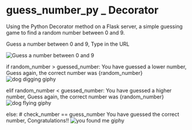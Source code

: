# guess_number_py _ Decorator
Using the Python Decorator method on a Flask server, a simple guessing game to find a random number between 0 and 9.

Guess a number between 0 and 9, Type in the URL

![Guess a number between 0 and 9](https://github.com/junaidhas/guess_number_pyDecorator/assets/97498014/2fd62794-8369-4e3d-8b25-880f08a06a2b)

if random_number > guessed_number:
You have guessed a lower number, Guess again, the correct number was {random_number}
![dog digging giphy](https://github.com/junaidhas/guess_number_pyDecorator/assets/97498014/cd6171f5-d4c8-4006-956f-00c634c63026)


elif random_number < guessed_number:
You have guessed a higher number, Guess again, the correct number was {random_number}
![dog flying giphy](https://github.com/junaidhas/guess_number_pyDecorator/assets/97498014/c193ca9d-9776-496f-b4a2-bc6244c12156)


else: # check_number == guess_number
You have guessed the correct number, Congratulations!!
![you found me giphy](https://github.com/junaidhas/guess_number_pyDecorator/assets/97498014/e2f70633-6ef2-48e6-886a-45fba78ab1eb)


